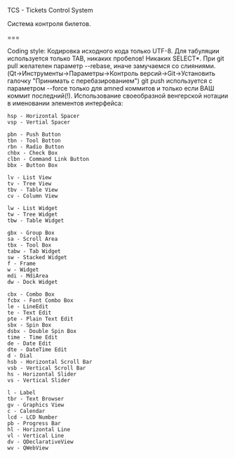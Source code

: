 TCS - Tickets Control System

Система контроля билетов.

===

Coding style:
  Кодировка исходного кода только UTF-8.
  Для табуляции используется только TAB, никаких пробелов!
  Никаких SELECT*.
  При git pull желателен параметр --rebase, иначе замучаемся со слияниями. (Qt->Инструменты->Параметры->Контроль версий->Git->Установить галочку "Принимать с перебазированием")
  git push используется с параметром --force только для amned коммитов и только если ВАШ коммит последний(!).
  Использование своеобразной венгерской нотации в именовании элементов интерфейса:
  
    hsp - Horizontal Spacer
    vsp - Vertial Spacer
    
    pbn - Push Button
    tbn - Tool Botton
    rbn - Radio Button
    chbx - Check Box
    clbn - Command Link Button
    bbx - Button Box
    
    lv - List View
    tv - Tree View
    tbv - Table View
    cv - Column View
    
    lw - List Widget
    tw - Tree Widget
    tbw - Table Widget
    
    gbx - Group Box
    sa - Scroll Area
    tbx - Tool Box
    tabw - Tab Widget
    sw - Stacked Widget
    f - Frame
    w - Widget
    mdi - MdiArea
    dw - Dock Widget
    
    cbx - Combo Box
    fcbx - Font Combo Box
    le - LineEdit
    te - Text Edit
    pte - Plain Text Edit
    sbx - Spin Box
    dsbx - Double Spin Box
    time - Time Edit
    de - Date Edit
    dte - DateTime Edit
    d - Dial
    hsb - Horizontal Scroll Bar
    vsb - Vertical Scroll Bar
    hs - Horizontal Slider
    vs - Vertical Slider
    
    l - Label
    tbr - Text Browser
    gv - Graphics View
    c - Calendar
    lcd - LCD Number
    pb - Progress Bar
    hl - Horizontal Line
    vl - Vertical Line
    dv - QDeclarativeView
    wv - QWebView
    
    